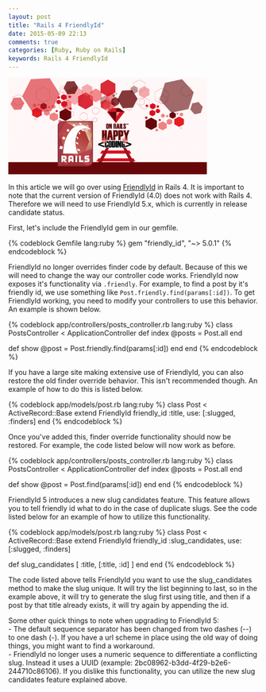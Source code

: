 ```yaml
---
layout: post
title: "Rails 4 FriendlyId"
date: 2015-05-09 22:13
comments: true
categories: [Ruby, Ruby on Rails]
keywords: Rails 4 FriendlyId
---
```


<p>
  <img src="/images/happy_ruby_on_rails.jpg" width="400" alt="Rails 4 FriendlyId" />
</p>

<p>
  In this article we will go over using <a href="https://github.com/norman/friendly_id" target="_blank">FriendlyId</a> in Rails 4. It is important to note that the current version of FriendlyId (4.0) does not work with Rails 4. Therefore we will need to use FriendlyId 5.x, which is currently in release candidate status.
</p>

<p>
  First, let's include the FriendlyId gem in our gemfile.
</p>

{% codeblock Gemfile lang:ruby %}
gem "friendly_id", "~> 5.0.1"
{% endcodeblock %}

<p>
  FriendlyId no longer overrides finder code by default. Because of this we will need to change the way our controller code works. FriendlyId now exposes it's functionality via <code>.friendly</code>. For example, to find a post by it's friendly id, we use something like <code>Post.friendly.find(params[:id])</code>. To get FriendlyId working, you need to modify your controllers to use this behavior. An example is shown below.
</p>

{% codeblock app/controllers/posts_controller.rb lang:ruby %}
class PostsController < ApplicationController
  def index
    @posts = Post.all
  end

  def show
    @post = Post.friendly.find(params[:id])
  end
end
{% endcodeblock %}

<p>
  If you have a large site making extensive use of FriendlyId, you can also restore the old finder override behavior. This isn't recommended though. An example of how to do this is listed below.
</p>

{% codeblock app/models/post.rb lang:ruby %}
class Post < ActiveRecord::Base
  extend FriendlyId
  friendly_id :title, use: [:slugged, :finders]
end
{% endcodeblock %}

<p>
  Once you've added this, finder override functionality should now be restored. For example, the code listed below will now work as before.
</p>

{% codeblock app/controllers/posts_controller.rb lang:ruby %}
class PostsController < ApplicationController
  def index
    @posts = Post.all
  end

  def show
    @post = Post.find(params[:id])
  end
end
{% endcodeblock %}

<p>
  FriendlyId 5 introduces a new slug candidates feature. This feature allows you to tell friendly id what to do in the case of duplicate slugs. See the code listed below for an example of how to utilize this functionality.
</p>

{% codeblock app/models/post.rb lang:ruby %}
class Post < ActiveRecord::Base
  extend FriendlyId
  friendly_id :slug_candidates, use: [:slugged, :finders]

  def slug_candidates
    [
      :title,
      [:title, :id]
    ]
  end
end
{% endcodeblock %}

<p>
  The code listed above tells FriendlyId you want to use the slug_candidates method to make the slug unique. It will try the list beginning to last, so in the example above, it will try to generate the slug first using title, and then if a post by that title already exists, it will try again by appending the id.
</p>

<p>
  Some other quick things to note when upgrading to FriendlyId 5:<br/>
  - The default sequence separator has been changed from two dashes (--) to one dash (-). If you have a url scheme in place using the old way of doing things, you might want to find a workaround.<br/>
  - FriendlyId no longer uses a numeric sequence to differentiate a conflicting slug. Instead it uses a UUID (example: 2bc08962-b3dd-4f29-b2e6-244710c86106). If you dislike this functionality, you can utilize the new slug candidates feature explained above.
</p>
